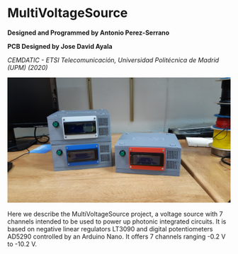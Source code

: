 # MultiVoltageSource

<b> Designed and Programmed by Antonio Perez-Serrano </b> 

<b> PCB Designed by Jose David Ayala </b> 

<i> CEMDATIC - ETSI Telecomunicación, Universidad Politécnica de Madrid (UPM) (2020)</i>

<img src="images/Sources.jpg"
     title="MultiVoltageSources finished and ready to work.">

Here we describe the MultiVoltageSource project, a voltage source with 7 channels intended to be used to power up photonic integrated circuits. It is based on negative linear regulators LT3090 and digital potentiometers AD5290 controlled by an Arduino Nano. It offers 7 channels ranging -0.2 V to -10.2 V.  
